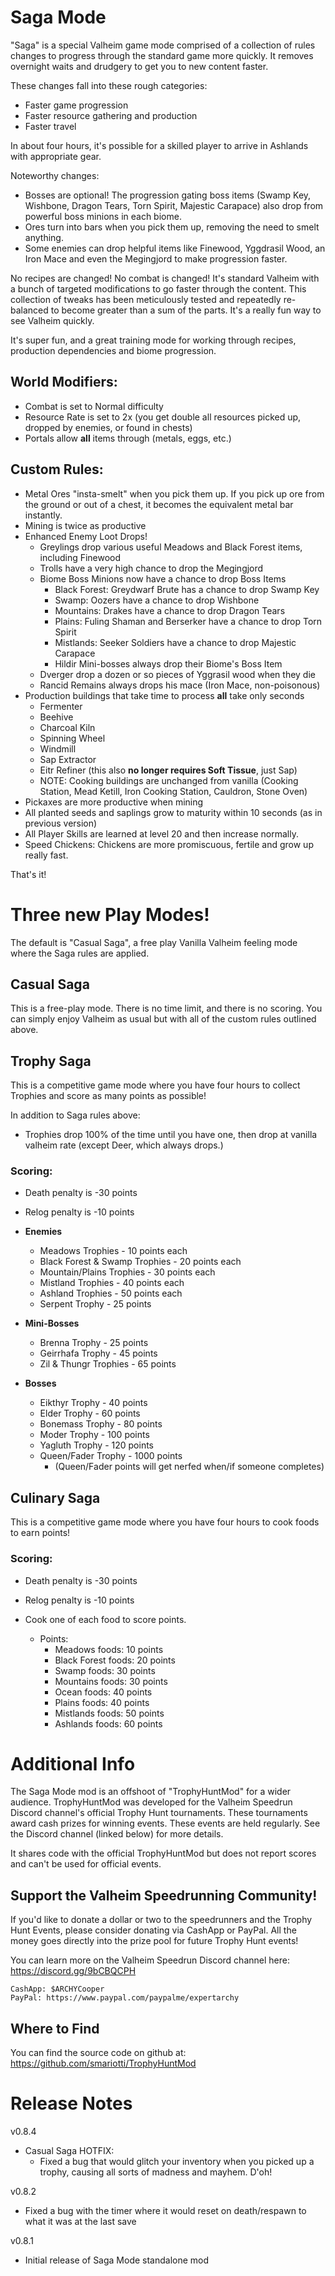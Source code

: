 # Saga Mode

"Saga" is a special Valheim game mode comprised of a collection of rules changes to progress through the standard game more quickly. It removes overnight waits and drudgery to get you to new content faster.

These changes fall into these rough categories:
- Faster game progression
- Faster resource gathering and production
- Faster travel

In about four hours, it's possible for a skilled player to arrive in Ashlands with appropriate gear.

Noteworthy changes:
- Bosses are optional! The progression gating boss items (Swamp Key, Wishbone, Dragon Tears, Torn Spirit, Majestic Carapace) also drop from powerful boss minions in each biome.
- Ores turn into bars when you pick them up, removing the need to smelt anything.
- Some enemies can drop helpful items like Finewood, Yggdrasil Wood, an Iron Mace and even the Megingjord to make progression faster.

No recipes are changed! No combat is changed! It's standard Valheim with a bunch of targeted modifications to go faster through the content. This collection of tweaks has been meticulously tested and repeatedly re-balanced to become greater than a sum of the parts. It's a really fun way to see Valheim quickly.

It's super fun, and a great training mode for working through recipes, production dependencies and biome progression.

## World Modifiers:
- Combat is set to Normal difficulty
- Resource Rate is set to 2x (you get double all resources picked up, dropped by enemies, or found in chests)
- Portals allow **all** items through (metals, eggs, etc.)

## Custom Rules:
- Metal Ores "insta-smelt" when you pick them up. If you pick up ore from the ground or out of a chest, it becomes the equivalent metal bar instantly.
- Mining is twice as productive
- Enhanced Enemy Loot Drops!
	- Greylings drop various useful Meadows and Black Forest items, including Finewood
	- Trolls have a very high chance to drop the Megingjord
	- Biome Boss Minions now have a chance to drop Boss Items
	  - Black Forest: Greydwarf Brute has a chance to drop Swamp Key
	  - Swamp: Oozers have a chance to drop Wishbone
	  - Mountains: Drakes have a chance to drop Dragon Tears
	  - Plains: Fuling Shaman and Berserker have a chance to drop Torn Spirit
	  - Mistlands: Seeker Soldiers have a chance to drop Majestic Carapace
	  - Hildir Mini-bosses always drop their Biome's Boss Item
	- Dverger drop a dozen or so pieces of Yggrasil wood when they die
	- Rancid Remains always drops his mace (Iron Mace, non-poisonous)
- Production buildings that take time to process **all** take only seconds
  - Fermenter
  - Beehive
  - Charcoal Kiln
  - Spinning Wheel
  - Windmill
  - Sap Extractor
  - Eitr Refiner (this also **no longer requires Soft Tissue**, just Sap)
  - NOTE: Cooking buildings are unchanged from vanilla (Cooking Station, Mead Ketill, Iron Cooking Station, Cauldron, Stone Oven)
- Pickaxes are more productive when mining
- All planted seeds and saplings grow to maturity within 10 seconds (as in previous version)
- All Player Skills are learned at level 20 and then increase normally.
- Speed Chickens: Chickens are more promiscuous, fertile and grow up really fast.

That's it!

# Three new Play Modes!

The default is "Casual Saga", a free play Vanilla Valheim feeling mode where the Saga rules are applied.

## Casual Saga

This is a free-play mode. There is no time limit, and there is no scoring. You can simply enjoy Valheim as usual but with all of the custom rules outlined above.

## Trophy Saga

This is a competitive game mode where you have four hours to collect Trophies and score as many points as possible!

In addition to Saga rules above:
- Trophies drop 100% of the time until you have one, then drop at vanilla valheim rate (except Deer, which always drops.)

### Scoring:
- Death penalty is -30 points
- Relog penalty is -10 points

- **Enemies**
  - Meadows Trophies - 10 points each
  - Black Forest & Swamp Trophies - 20 points each
  - Mountain/Plains Trophies - 30 points each
  - Mistland Trophies -  40 points each
  - Ashland Trophies - 50 points each
  - Serpent Trophy - 25 points

- **Mini-Bosses**
  - Brenna Trophy - 25 points
  - Geirrhafa Trophy - 45 points
  - Zil & Thungr Trophies - 65 points

- **Bosses**
  - Eikthyr Trophy - 40 points
  - Elder Trophy - 60 points
  - Bonemass Trophy - 80 points
  - Moder Trophy - 100 points
  - Yagluth Trophy - 120 points
  - Queen/Fader Trophy - 1000 points
    - (Queen/Fader points will get nerfed when/if someone completes)

## Culinary Saga

This is a competitive game mode where you have four hours to cook foods to earn points!

### Scoring:
- Death penalty is -30 points
- Relog penalty is -10 points

- Cook one of each food to score points. 
  - Points:
	- Meadows foods: 10 points
	- Black Forest foods: 20 points
	- Swamp foods: 30 points
	- Mountains foods: 30 points
	- Ocean foods: 40 points
	- Plains foods: 40 points
	- Mistlands foods: 50 points
	- Ashlands foods: 60 points

# Additional Info

The Saga Mode mod is an offshoot of "TrophyHuntMod" for a wider audience. TrophyHuntMod was developed for the Valheim Speedrun Discord channel's official Trophy Hunt tournaments. These tournaments award cash prizes for winning events. These events are held regularly. See the Discord channel (linked below) for more details.

It shares code with the official TrophyHuntMod but does not report scores and can't be used for official events.

## Support the Valheim Speedrunning Community!
If you'd like to donate a dollar or two to the speedrunners and the Trophy Hunt Events, please consider donating via CashApp or PayPal. All the money goes directly into the prize pool for future Trophy Hunt events! 

You can learn more on the Valheim Speedrun Discord channel here: https://discord.gg/9bCBQCPH

	CashApp: $ARCHYCooper 
	PayPal: https://www.paypal.com/paypalme/expertarchy

## Where to Find
You can find the source code on github at: https://github.com/smariotti/TrophyHuntMod

# Release Notes
v0.8.4
- Casual Saga HOTFIX:
  - Fixed a bug that would glitch your inventory when you picked up a trophy, causing all sorts of madness and mayhem. D'oh!

v0.8.2
- Fixed a bug with the timer where it would reset on death/respawn to what it was at the last save

v0.8.1
- Initial release of Saga Mode standalone mod